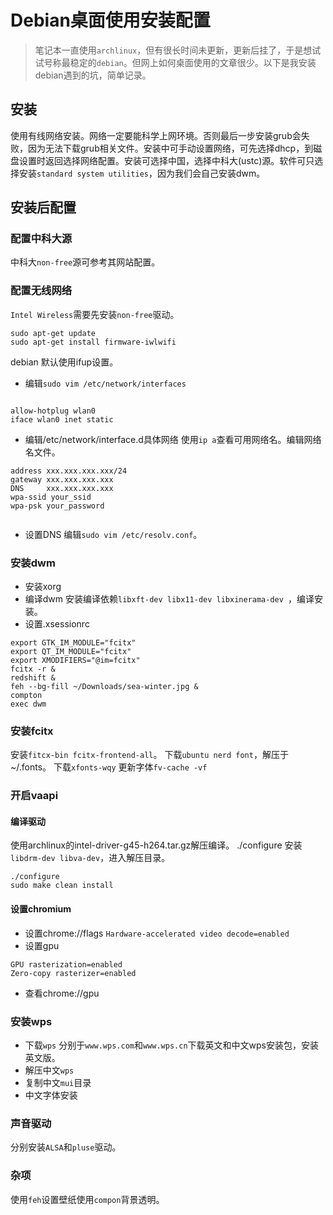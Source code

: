 # Debian桌面使用安装配置

> 笔记本一直使用`archlinux`，但有很长时间未更新，更新后挂了，于是想试试号称最稳定的`debian`。但网上如何桌面使用的文章很少。以下是我安装debian遇到的坑，简单记录。

## 安装
使用有线网络安装。网络一定要能科学上网环境。否则最后一步安装grub会失败，因为无法下载grub相关文件。安装中可手动设置网络，可先选择dhcp，到磁盘设置时返回选择网络配置。安装可选择中国，选择中科大(ustc)源。软件可只选择安装`standard system utilities`，因为我们会自己安装dwm。
## 安装后配置
### 配置中科大源
中科大`non-free`源可参考其网站配置。
### 配置无线网络
`Intel Wireless`需要先安装`non-free`驱动。
```
sudo apt-get update 
sudo apt-get install firmware-iwlwifi
```
debian 默认使用ifup设置。
- 编辑`sudo vim /etc/network/interfaces`
```

allow-hotplug wlan0
iface wlan0 inet static
```
- 编辑/etc/network/interface.d具体网络
使用`ip a`查看可用网络名。编辑网络名文件。
```
address xxx.xxx.xxx.xxx/24
gateway xxx.xxx.xxx.xxx
DNS     xxx.xxx.xxx.xxx
wpa-ssid your_ssid
wpa-psk your_password


```
- 设置DNS
编辑`sudo vim /etc/resolv.conf`。
### 安装dwm
- 安装xorg
- 编译dwm
  安装编译依赖`libxft-dev libx11-dev libxinerama-dev `，编译安装。
- 设置.xsessionrc
```
export GTK_IM_MODULE="fcitx"
export QT_IM_MODULE="fcitx"
export XMODIFIERS="@im=fcitx"
fcitx -r &
redshift &
feh --bg-fill ~/Downloads/sea-winter.jpg &
compton
exec dwm
```
### 安装fcitx
安装`fitcx-bin fcitx-frontend-all`。
下载`ubuntu nerd font`，解压于~/.fonts。 
下载`xfonts-wqy`
更新字体`fv-cache -vf`
### 开启vaapi 
#### 编译驱动
使用archlinux的intel-driver-g45-h264.tar.gz解压编译。
./configure
安装`libdrm-dev libva-dev`，进入解压目录。
```
./configure
sudo make clean install
```
#### 设置chromium
- 设置chrome://flags
`Hardware-accelerated video decode=enabled`
- 设置gpu
```
GPU rasterization=enabled
Zero-copy rasterizer=enabled
```
- 查看chrome://gpu
### 安装wps
- 下载`wps`
分别于`www.wps.com`和`www.wps.cn`下载英文和中文wps安装包，安装英文版。
- 解压中文`wps`
- 复制中文`mui`目录
- 中文字体安装
### 声音驱动
分别安装`ALSA`和`pluse`驱动。
### 杂项
使用`feh`设置壁纸使用`compon`背景透明。

